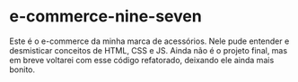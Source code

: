 # e-commerce-nine-seven
 Este é o e-commerce da minha marca de acessórios. Nele pude entender e desmisticar conceitos de HTML, CSS e JS. Ainda não é o projeto final, mas em breve voltarei com esse código refatorado, deixando ele ainda mais bonito.
